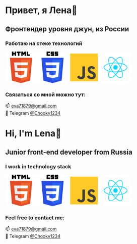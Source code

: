 # Привет, я Лена👋
## Фронтендер уровня джун, из России
### Работаю на стеке технологий
<p><img src="assets/html.svg" alt="HTML" width="100px"/><img src="assets/css.svg" alt="CSS" width="100px"/><img src="assets/js.svg" alt="JS" width="100px"/><img src="assets/react.svg" alt="HTML" width="100px"/></p>

### Связаться со мной можно тут:
📫 eva71879@gmail.com  
💬 Telegram <a href="https://t.me/Chooky1234">@Chooky1234</a>


# Hi, I'm Lena👋
## Junior front-end developer from Russia 

### I work in technology stack
<p><img src="assets/html.svg" alt="HTML" width="100px"/><img src="assets/css.svg" alt="CSS" width="100px"/><img src="assets/js.svg" alt="JS" width="100px"/><img src="assets/react.svg" alt="HTML" width="100px"/></p>

### Feel free to contact me:
📫 eva71879@gmail.com  
💬 Telegram <a href="https://t.me/Chooky1234">@Chooky1234</a>
